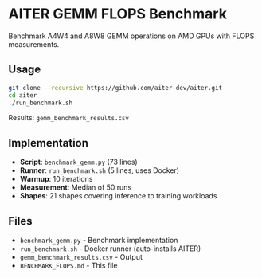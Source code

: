 # AITER GEMM FLOPS Benchmark

Benchmark A4W4 and A8W8 GEMM operations on AMD GPUs with FLOPS measurements.

## Usage

```bash
git clone --recursive https://github.com/aiter-dev/aiter.git
cd aiter
./run_benchmark.sh
```

Results: `gemm_benchmark_results.csv`


## Implementation

- **Script**: `benchmark_gemm.py` (73 lines)
- **Runner**: `run_benchmark.sh` (5 lines, uses Docker)
- **Warmup**: 10 iterations
- **Measurement**: Median of 50 runs
- **Shapes**: 21 shapes covering inference to training workloads

## Files

- `benchmark_gemm.py` - Benchmark implementation
- `run_benchmark.sh` - Docker runner (auto-installs AITER)
- `gemm_benchmark_results.csv` - Output
- `BENCHMARK_FLOPS.md` - This file

